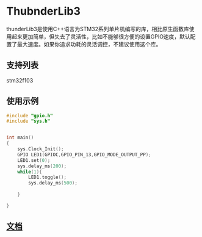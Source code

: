 # ThubnderLib3

thunderLib3是使用C++语言为STM32系列单片机编写的库，相比原生函数库使用起来更加简单，但失去了灵活性，比如不能够很方便的设置GPIO速度，默认配置了最大速度。如果你追求功耗的灵活调控，不建议使用这个库。

## 支持列表
stm32f103


## 使用示例
```c++
#include "gpio.h"
#include "sys.h"


int main()
{
    sys.Clock_Init();
    GPIO LED1(GPIOC,GPIO_PIN_13,GPIO_MODE_OUTPUT_PP);
    LED1.set(0);
    sys.delay_ms(200);
    while(1){
		LED1.toggle();
		sys.delay_ms(500);
        
    }
    
}
```

## [文档](/doc)